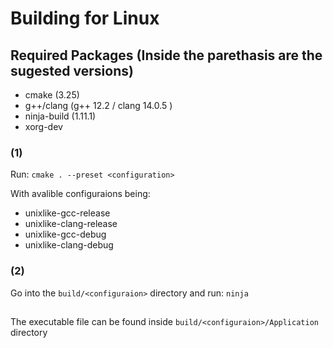 # Building for Linux

## Required Packages (Inside the parethasis are the sugested versions)

- cmake (3.25)
- g++/clang (g++ 12.2 / clang 14.0.5 )
- ninja-build (1.11.1)
- xorg-dev

### (1)
Run: `cmake . --preset <configuration>`

With avalible configuraions being:
- unixlike-gcc-release
- unixlike-clang-release
- unixlike-gcc-debug
- unixlike-clang-debug

### (2)
Go into the `build/<configuraion>` directory and run: `ninja`

##

The executable file can be found inside `build/<configuraion>/Application` directory